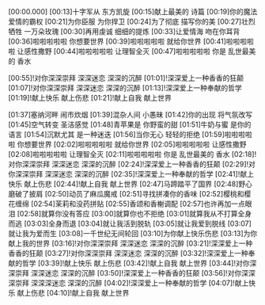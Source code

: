 [00:00.000]
[00:13]十字军从 东方凯旋
[00:15]献上最美的 诗篇
[00:19]你的魔法 爱情的霸权
[00:21]为你臣服 为你捍卫
[00:24]为了彻底 描写你的美
[00:27]壮烈牺牲 一万朵玫瑰
[00:30]再用虔诚 细细的提炼
[00:33]让爱情海 吻在你耳背
[00:36]啦啦啦啦啦 你想要世界
[00:39]啦啦啦啦啦 就给你世界
[00:41]啦啦啦啦啦 让感性撒野
[00:44]啦啦啦啦啦 让理智全灭
[00:47]啦啦啦啦啦 你是 乱世最美的 香水

[00:55]!对你深深崇拜 深深迷恋 深深的沉醉
[01:01]!深深爱上一种香香的狂颠
[01:07]!对你深深崇拜 深深迷恋 深深的沉醉
[01:13]!深深爱上一种奉献的哲学
[01:19]!献上快乐 献上伤悲
[01:21]!献上自我 献上世界

[01:37]塞纳河畔 闹市炊烟
[01:39]混杂人间 小愚昧
[01:42]你的出现 将气氛改写
[01:45]空气转变 圣洁感觉
[01:48]青苹果是 你野蛮的甜
[01:51]牛奶与蜜 是你的语言
[01:54]沉默尤其 是一种迷迭
[01:56]当你无心 轻轻的拒绝
[01:59]啦啦啦啦啦 你想要世界
[02:02]啦啦啦啦啦 就给你世界
[02:05]啦啦啦啦啦 让感性撒野
[02:08]啦啦啦啦啦 让理智全灭
[02:11]啦啦啦啦啦 你是 乱世最美的 香水
[02:18]!对你深深崇拜 深深迷恋 深深的沉醉
[02:24]!深深爱上一种香香的狂颠
[02:29]!对你深深崇拜 深深迷恋 深深的沉醉
[02:35]!深深爱上一种奉献的哲学
[02:41]!献上快乐 献上伤悲
[02:44]!献上自我 献上世界
[02:47]马蹄踏平了国界
[02:48]野心磨破了披肩
[02:50]动员了麻瓜魔戒
[02:51]寻找拼凑你的香味
[02:52]樱桃和樱花缠绵
[02:54]茉莉和没药拼贴
[02:55]香颂和香榭调配
[02:57]也许再加一点眼泪
[02:58]就算你没有答应
[03:00]就算你也不拒绝
[03:01]就算我从不打算全身而逃
[03:03]全身而退
[03:04]就让我活到脱轨
[03:05]就让我爱到脱线
[03:07]就让我为爱而生
[03:08]一千世纪无间轮回
[03:10]为你献上快乐伤悲
[03:13]为你献上我的世界
[03:16]!对你深深崇拜 深深迷恋 深深的沉醉
[03:21]!深深爱上一种香香的狂颠
[03:27]!对你深深崇拜 深深迷恋 深深的沉醉
[03:32]!深深爱上一种奉献的哲学
[03:39]!献上快乐 献上伤悲
[03:42]!献上自我 献上世界
[03:44]!对你深深崇拜 深深迷恋 深深的沉醉
[03:50]!深深爱上一种香香的狂颠
[03:56]!对你深深深崇拜 深深深迷恋 深深的沉醉
[04:02]!深深爱上一种奉献的哲学
[04:07]!献上快乐 献上伤悲
[04:10]!献上自我 献上世界
